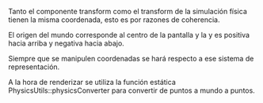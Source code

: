 
Tanto el componente transform como el transform de la simulación física tienen la misma coordenada, esto es por razones de coherencia.

El origen del mundo corresponde al centro de la pantalla y la y es positiva hacia arriba y negativa hacia abajo.

Siempre que se manipulen coordenadas se hará respecto a ese sistema de representación.

A la hora de renderizar se utiliza la función estática PhysicsUtils::physicsConverter para convertir de puntos a mundo a puntos.